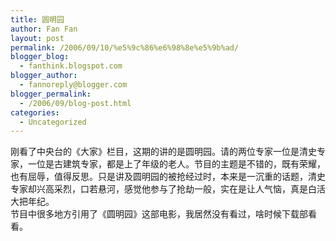 ```yaml
---
title: 圆明园
author: Fan Fan
layout: post
permalink: /2006/09/10/%e5%9c%86%e6%98%8e%e5%9b%ad/
blogger_blog:
  - fanthink.blogspot.com
blogger_author:
  - fannoreply@blogger.com
blogger_permalink:
  - /2006/09/blog-post.html
categories:
  - Uncategorized
---
```

刚看了中央台的《大家》栏目，这期的讲的是圆明园。请的两位专家一位是清史专家，一位是古建筑专家，都是上了年级的老人。节目的主题是不错的，既有荣耀，也有屈辱，值得反思。只是讲及圆明园的被抢经过时，本来是一沉重的话题，清史专家却兴高采烈，口若悬河，感觉他参与了抢劫一般，实在是让人气恼，真是白活大把年纪。  
节目中很多地方引用了《圆明园》这部电影，我居然没有看过，啥时候下载部看看。